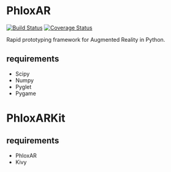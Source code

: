 # PhloxAR
[![Build Status](https://travis-ci.org/PhloxAR/PhloxAR.svg?branch=master)](https://tranvis-ci.org/PhloxAR/PhloxAR)
[![Coverage Status](https://coveralls.io/repos/github/PhloxAR/PhloxAR/badge.svg?branch=master)](https://coveralls.io/github/PhloxAR/PhloxAR?branch=master)

Rapid prototyping framework for Augmented Reality in Python.
<Still in early stage of development>

## requirements
+ Scipy
+ Numpy
+ Pyglet
+ Pygame

# PhloxARKit
## requirements
+ PhloxAR
+ Kivy
